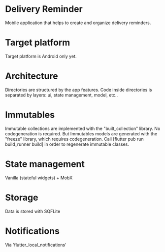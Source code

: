 # Delivery Reminder
Mobile application that helps to create and organize delivery reminders.

# Target platform
Target platform is Android only yet.

# Architecture
Directories are structured by the app features.
Code inside directories is separated by layers: ui, state management, model, etc..

# Immutables
Immutable collections are implemented with the "built_collection" library. No codegeneration is required.
But Immutables models are generated with the "freeze" library, which requires codegeneration.
Call [flutter pub run build_runner build] in order to regenerate immutable classes.
 
# State management
Vanilla (stateful widgets) + MobX

# Storage
Data is stored with SQFLite

# Notifications
Via 'flutter_local_notifications'